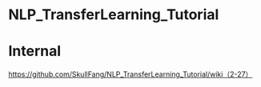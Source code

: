 # NLP_TransferLearning_Tutorial

# Internal

https://github.com/SkullFang/NLP_TransferLearning_Tutorial/wiki（2-27）
